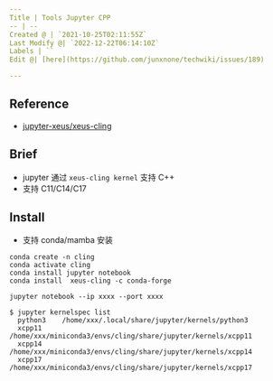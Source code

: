 ```yaml
---
Title | Tools Jupyter CPP
-- | --
Created @ | `2021-10-25T02:11:55Z`
Last Modify @| `2022-12-22T06:14:10Z`
Labels | ``
Edit @| [here](https://github.com/junxnone/techwiki/issues/189)

---
```

## Reference
- [jupyter-xeus/xeus-cling](https://github.com/jupyter-xeus/xeus-cling)


## Brief
- jupyter 通过 `xeus-cling kernel` 支持 C++
- 支持 C11/C14/C17

## Install
- 支持 conda/mamba 安装

```
conda create -n cling
conda activate cling
conda install jupyter notebook
conda install  xeus-cling -c conda-forge
```
```
jupyter notebook --ip xxxx --port xxxx
```
```
$ jupyter kernelspec list
  python3    /home/xxx/.local/share/jupyter/kernels/python3
  xcpp11     /home/xxx/miniconda3/envs/cling/share/jupyter/kernels/xcpp11
  xcpp14     /home/xxx/miniconda3/envs/cling/share/jupyter/kernels/xcpp14
  xcpp17     /home/xxx/miniconda3/envs/cling/share/jupyter/kernels/xcpp17
```
